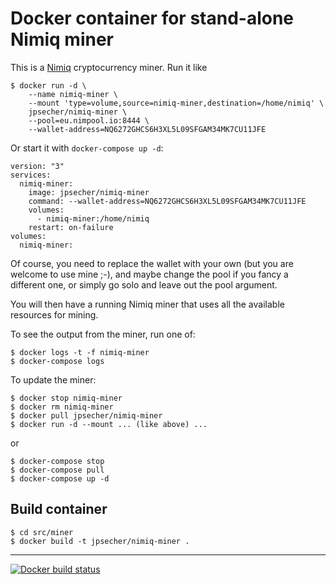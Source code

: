 # Docker container for stand-alone Nimiq miner

This is a [Nimiq](https://nimiq.com) cryptocurrency miner.  Run it like

    $ docker run -d \
        --name nimiq-miner \
        --mount 'type=volume,source=nimiq-miner,destination=/home/nimiq' \
        jpsecher/nimiq-miner \
        --pool=eu.nimpool.io:8444 \
        --wallet-address=NQ6272GHCS6H3XL5L09SFGAM34MK7CU11JFE

Or start it with `docker-compose up -d`:

    version: "3"
    services:
      nimiq-miner:
        image: jpsecher/nimiq-miner
        command: --wallet-address=NQ6272GHCS6H3XL5L09SFGAM34MK7CU11JFE
        volumes:
          - nimiq-miner:/home/nimiq
        restart: on-failure
    volumes:
      nimiq-miner:

Of course, you need to replace the wallet with your own (but you are welcome to use mine ;-), and maybe change the pool if you fancy a different one, or simply go solo and leave out the pool argument.

You will then have a running Nimiq miner that uses all the available resources for mining.

To see the output from the miner, run one of:

    $ docker logs -t -f nimiq-miner
    $ docker-compose logs

To update the miner:

    $ docker stop nimiq-miner
    $ docker rm nimiq-miner
    $ docker pull jpsecher/nimiq-miner
    $ docker run -d --mount ... (like above) ...

or

    $ docker-compose stop
    $ docker-compose pull
    $ docker-compose up -d

## Build container

    $ cd src/miner
    $ docker build -t jpsecher/nimiq-miner .

----

[![Docker build status](https://img.shields.io/docker/cloud/build/jpsecher/nimiq-miner.svg)](https://hub.docker.com/r/jpsecher/nimiq-miner/builds/)
